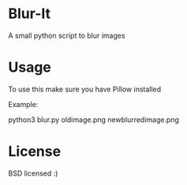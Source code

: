 Blur-It
=======

A small python script to blur images

Usage
=====

To use this make sure you have Pillow installed

Example:

python3 blur.py oldimage.png newblurredimage.png


License
=======

BSD licensed :)
